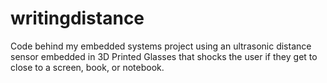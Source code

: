 # writingdistance
Code behind my embedded systems project using an ultrasonic distance sensor embedded in 3D Printed Glasses that shocks the user if they get to close to a screen, book, or notebook.
